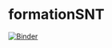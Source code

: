 # formationSNT

[![Binder](https://mybinder.org/badge_logo.svg)](https://mybinder.org/v2/gh/jcamponovo/formationSNT/master?filepath=Untitled.ipynb)
